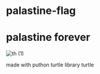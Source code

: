 # palastine-flag
# palastine forever 
![th (1)](https://github.com/toubayes/palastine-flag/assets/63110250/c7fdb4a3-8139-40bd-b614-dc7bd190f39e)

made with puthon turtle library turtle
